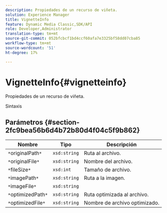 ```yaml
---
description: Propiedades de un recurso de viñeta.
solution: Experience Manager
title: VignetteInfo
feature: Dynamic Media Classic,SDK/API
role: Developer,Administrator
translation-type: tm+mt
source-git-commit: 052bfcbcf1bd4ccf60afa7e3325bf58dd07cba85
workflow-type: tm+mt
source-wordcount: '51'
ht-degree: 17%

---
```



# VignetteInfo{#vignetteinfo}

Propiedades de un recurso de viñeta.

Sintaxis

## Parámetros {#section-2fc9bea56b6d4b72b80d4f04c5f9b862}

| Nombre | Tipo | Descripción |
|---|---|---|
| `*`originalPath`*` | `xsd:string` | Ruta al archivo. |
| `*`originalFile`*` | `xsd:string` | Nombre del archivo. |
| `*`fileSize`*` | `xsd:int` | Tamaño de archivo. |
| `*`imagePath`*` | `xsd:string` | Ruta a la imagen. |
| `*`imageFile`*` | `xsd:string` |  |
| `*`optimizedPath`*` | `xsd:string` | Ruta optimizada al archivo. |
| `*`optimizedFile`*` | `xsd:string` | Nombre de archivo optimizado. |

